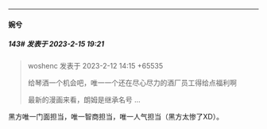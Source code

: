 
*****

####  婉兮  
##### 143#       发表于 2023-2-15 19:21

<blockquote>woshenc 发表于 2023-2-12 14:15
+65535

给琴酒一个机会吧，唯一一个还在尽心尽力的酒厂员工得给点福利啊

最新的漫画来看，朗姆是继承名号 ...</blockquote>
黑方唯一门面担当，唯一智商担当，唯一人气担当（黑方太惨了XD）。

